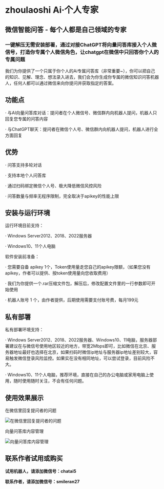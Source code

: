 # zhoulaoshi Ai·个人专家
## 微信智能问答 - 每个人都是自己领域的专家
### 一键解压无需安装部署，通过对接ChatGPT将向量问答库接入个人微信号，打造你专属个人微信角色，让chatgpt在微信中只回答你个人的专属问题
我们为你提供了一个只属于你个人的Ai专属问答库（非常重要~），你可以把自己的知识、见解、理念、想法录入进去，我们会为你生成你专属的微信知识问答机器人，任何人都可以通过微信来向你提问并获取指定的答案。


## 功能点
· 与AI向量问答库对话：提问者在个人微信号、微信群内向机器人提问，机器人只回复您专属的问答内容

· 与ChatGPT聊天：提问者在微信个人号、微信群内向机器人提问，机器人进行全方面回复


## 优势
· 问答支持多轮对话

· 支持本地个人问答库

· 通过扫码绑定微信个人号、极大降低微信风控风险

· 问答数量与频率无程序限制，完全取决于apikey的性能上限


## 安装与运行环境
运行环境目前支持：

· Windows Server2012、2018、2022服务器

· Windows10、11个人电脑

软件安装前准备：

· 您需要自备 apikey 1个，Token使用量走您自己的apikey限额，（如果您没有apikey，作者可以提供、按token使用量向您收取费用）

· 我们为你提供一个.rar压缩文件包，解压后，修改配置文件里的一行参数即可开始使用

· 机器人账号 1 个，由作者提供，后期使用需要支付账号费，每月199元


## 私有部署
私有部署环境支持：

· Windows Server2012、2018、2022服务器、Windows10、11电脑，服务器部署建议在与微信号使用地区较近的地方，带宽2Mbps即可，比如微信在北京、服务器地址最好也选择在北京，如果扫码时微信ip地址与服务器ip地址差别较大，容易触发微信登录风险监控。如果实在没有相同地址，可以尝试登录，目前风险不大。

· Windows10、11个人电脑，推荐环境，直接在自己的办公电脑或家用电脑上使用，随时使用随时关注，不会有任何问题。

## 使用效果展示
在微信里回复提问者的问题

![在微信里回复提问者的问题](https://p1.mingdaoyun.cn/RiceText/e50eb66a-8e91-4bbe-979a-ca5df9cde651/6049b3586c16421510d92328/20230528/7Rca6Ubzfp0A7del1YbZeU1q3j8H4e1oeLaDa02Ndi15ddbv5U17a14XfM382g5a.jpg?e=1685247421&token=PGtAPYyCYxCQ1zckbL-ecATOk42z8P3jdPahEnzt:904sG9KSJCtQ_iQKKU_bI9S-Lyw=)


向量问答库内容管理

![向量问答库内容管理](https://p1.mingdaoyun.cn/RiceText/e50eb66a-8e91-4bbe-979a-ca5df9cde651/6049b3586c16421510d92328/20230612/5B5l2m7621683Bc33M37a51n1G81decNay4u4reV0d9tb99w972a3Jdt2od7dZ6k.png?e=1686562370&token=PGtAPYyCYxCQ1zckbL-ecATOk42z8P3jdPahEnzt:sryh57BjuZ4wN3xP4qs5kQcr3nA=)



## 联系作者试用或购买
**试用机器人，请添加微信号：chatai5**

**联系作者，请添加微信号：smileran27**
